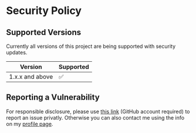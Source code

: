 # Security Policy

## Supported Versions

Currently all versions of this project are
being supported with security updates.

| Version         | Supported          |
| --------------- | ------------------ |
| 1.x.x and above | :white_check_mark: |

## Reporting a Vulnerability

For responsible disclosure, please use [this link](https://github.com/thomasleplus/tasker/security/advisories/new) (GitHub account required) to report an issue privatly. Otherwise you can also contact me using the info on my [profile page](https://github.com/thomasleplus).
